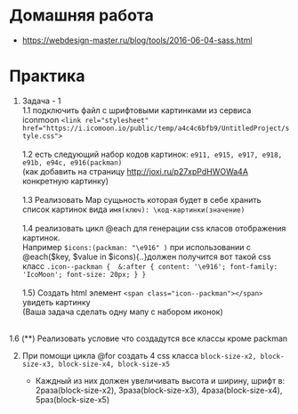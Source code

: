 ﻿# Домашняя работа
* https://webdesign-master.ru/blog/tools/2016-06-04-sass.html


# Практика

 1) Задача - 1<br />
 1.1 подключить файл с шрифтовыми картинками из сервиса iconmoon `<link rel="stylesheet" href="https://i.icomoon.io/public/temp/a4c4c6bfb9/UntitledProject/style.css">`<br /><br />
 1.2 есть следующий набор кодов картинок: `e911, e915, e917, e918, e91b, e94c, e916(packman)`<br />
 (как добавить на страницу http://joxi.ru/p27xpPdHWOWa4A конкретную картинку)<br /><br />
 1.3 Реализовать Map сущьность которая будет в себе хранить список картинок вида
 `имя(ключ): \код-картинки(значение)`<br /><br />
 1.4 реализовать цикл @each для генерации сss класов отображения картинок.<br /> Например
 `$icons:(packman: "\e916" )` при использовании с @each($key, $value in $icons){..}должен получится вот такой css класс 
 `.icon--packman { 
    &:after {
        content: '\e916';
        font-family: 'IcoMoon';
        font-size: 20px;
    }
 }`
<br /><br />
 1.5) Cоздать html элемент `<span class="icon--packman"></span>`  увидеть картинку<br />
 (Ваша задача сделать одну мапу с набором иконок)<br /><br />

 1.6 (**) Реализовать условие что создадутся все классы кроме packman

 2. При помощи цикла @for создать 4 css класса `block-size-x2, block-size-x3, block-size-x4, block-size-x5`

    * Каждный из них должен увеличивать высота и ширину, шрифт в: 2раза(block-size-x2), 3раза(block-size-x3), 4раза(block-size-x4), 5раз(block-size-x5)

